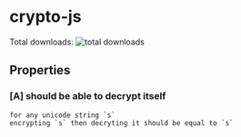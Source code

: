 # crypto-js

Total downloads: ![total downloads](https://img.shields.io/npm/dt/crypto-js.svg)

## Properties

### [A] should be able to decrypt itself

    for any unicode string `s`
    encrypting `s` then decryting it should be equal to `s`
